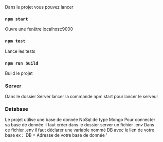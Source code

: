 
Dans le projet vous pouvez lancer

### `npm start`

Ouvre une fenêtre localhost:9000

### `npm test`

Lance les tests

### `npm run build`

Build le projet 

### Server
Dans le dossier Server lancer la commande npm start pour lancer le serveur

### Database
 Le projet utilise une base de donnée NoSql de type Mongo
 Pour connecter sa base de donnée il faut créer dans le dossier server un fichier .env
 Dans ce fichier .env il faut déclarer une variable nommé DB avec le lien de votre base 
 ex : 'DB = Adresse de votre base de donnée '


